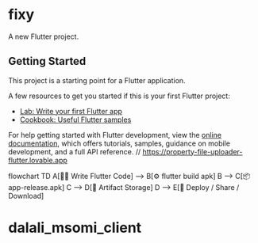 # fixy

A new Flutter project.

## Getting Started

This project is a starting point for a Flutter application.

A few resources to get you started if this is your first Flutter project:

- [Lab: Write your first Flutter app](https://docs.flutter.dev/get-started/codelab)
- [Cookbook: Useful Flutter samples](https://docs.flutter.dev/cookbook)

For help getting started with Flutter development, view the
[online documentation](https://docs.flutter.dev/), which offers tutorials,
samples, guidance on mobile development, and a full API reference.
// https://property-file-uploader-flutter.lovable.app

flowchart TD
A[🧑‍💻 Write Flutter Code] --> B[⚙️ flutter build apk]
B --> C[📦 app-release.apk]
C --> D[📁 Artifact Storage]
D --> E[🚀 Deploy / Share / Download]
# dalali_msomi_client
